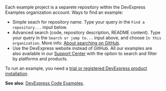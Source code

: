 Each example project is a separete repository within the DevExpress Examples organization account. Ways to find an example:

* Simple seach for repository name. Type your query in the `Find a repository...` input below.
* Advanced search (code, repository description, README content). Type your query in the `Search or jump to...` input above, and choose `In this organization`. More info: [About searching on GitHub](https://docs.github.com/en/search-github/getting-started-with-searching-on-github/about-searching-on-github).
* Use the DevExpress website instead of GitHub. All our examples are also available in our [Support Center](https://supportcenter.devexpress.com/ticket/list?preset=examples) with the option to search and filter by platforms and products.

To run an example, you need a [trial or registered DevExpress product installation](https://www.devexpress.com/Products/Try/).

**See also**: [DevExpress Code Examples](https://docs.devexpress.com/GeneralInformation/403183/help-resources/devexpress-code-examples).
